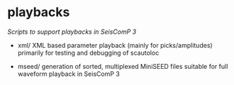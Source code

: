 playbacks
=========

*Scripts to support playbacks in SeisComP 3*

* xml/
    XML based parameter playback (mainly for picks/amplitudes)
    primarily for testing and debugging of scautoloc

* mseed/
    generation of sorted, multiplexed MiniSEED files suitable for
    full waveform playback in SeisComP 3
